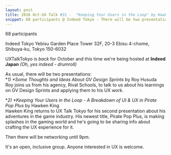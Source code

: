 ```yaml
---
layout: post
title: 2016 Oct-UX Talk #31 -  "Keeping Your Users in the Loop" by Hawken King & "GV Design Sprints" by Roy Husada
snippet: 68 participants @ Indeed Tokyo - There will be two presentations on the night -  <strong>Alvaro Arregui - "Mastering digital product -
---
```

68 participants

Indeed Tokyo Yebisu Garden Place Tower 32F, 20-3 Ebisu 4-chome, Shibuya-ku, Tokyo 150-6032

UXTalkTokyo is <em>back</em> for October and this time we're being hosted at <strong>Indeed Japan</strong> <em>(Oh, yes indeed - drumroll)</em>

As usual, there will be two presentations:<br>
*<em>1)  *Some Thoughts and Ideas About GV Design Sprints</em> by Roy Husuda<br>
Roy joins us from his agency, Rival Schools, to talk to us about his learnings on GV Design Sprints and applying them to his UX work. 

*<em>2)  *Keeping Your Users in the Loop - A Breakdown of UI &amp; UX in Pirate Pop Plus</em> by Hawken King<br>
Hawken King returns to UX Talk Tokyo for his second presentation about his adventures in the game industry. His newest title, Pirate Pop Plus, is making splashes in the gaming world and he's going to be sharing info about crafting the UX experience for it. 

Then there will be networking until 9pm.

It's an open, inclusive group. Anyone interested in UX is welcome.

